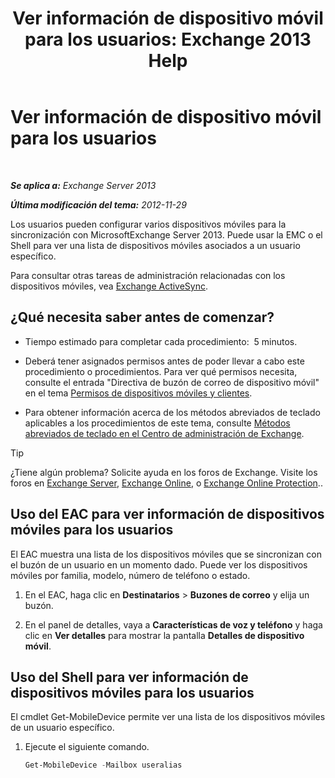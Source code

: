﻿---
title: 'Ver información de dispositivo móvil para los usuarios: Exchange 2013 Help'
TOCTitle: Ver información de dispositivo móvil para los usuarios
ms:assetid: 4fd263c0-ad61-416c-bd68-339bf66605cf
ms:mtpsurl: https://technet.microsoft.com/es-es/library/Aa997974(v=EXCHG.150)
ms:contentKeyID: 49895622
ms.date: 04/23/2018
mtps_version: v=EXCHG.150
ms.translationtype: HT
---

# Ver información de dispositivo móvil para los usuarios

 

_**Se aplica a:** Exchange Server 2013_

_**Última modificación del tema:** 2012-11-29_

Los usuarios pueden configurar varios dispositivos móviles para la sincronización con MicrosoftExchange Server 2013. Puede usar la EMC o el Shell para ver una lista de dispositivos móviles asociados a un usuario específico.

Para consultar otras tareas de administración relacionadas con los dispositivos móviles, vea [Exchange ActiveSync](exchange-activesync-exchange-2013-help.md).

## ¿Qué necesita saber antes de comenzar?

  - Tiempo estimado para completar cada procedimiento:  5 minutos.

  - Deberá tener asignados permisos antes de poder llevar a cabo este procedimiento o procedimientos. Para ver qué permisos necesita, consulte el entrada "Directiva de buzón de correo de dispositivo móvil" en el tema [Permisos de dispositivos móviles y clientes](clients-and-mobile-devices-permissions-exchange-2013-help.md).

  - Para obtener información acerca de los métodos abreviados de teclado aplicables a los procedimientos de este tema, consulte [Métodos abreviados de teclado en el Centro de administración de Exchange](keyboard-shortcuts-in-the-exchange-admin-center-exchange-online-protection-help.md).


> [!TIP]
> ¿Tiene algún problema? Solicite ayuda en los foros de Exchange. Visite los foros en <A href="https://go.microsoft.com/fwlink/p/?linkid=60612">Exchange Server</A>, <A href="https://go.microsoft.com/fwlink/p/?linkid=267542">Exchange Online</A>, o <A href="https://go.microsoft.com/fwlink/p/?linkid=285351">Exchange Online Protection</A>..



## Uso del EAC para ver información de dispositivos móviles para los usuarios

El EAC muestra una lista de los dispositivos móviles que se sincronizan con el buzón de un usuario en un momento dado. Puede ver los dispositivos móviles por familia, modelo, número de teléfono o estado.

1.  En el EAC, haga clic en **Destinatarios** \> **Buzones de correo** y elija un buzón.

2.  En el panel de detalles, vaya a **Características de voz y teléfono** y haga clic en **Ver detalles** para mostrar la pantalla **Detalles de dispositivo móvil**.

## Uso del Shell para ver información de dispositivos móviles para los usuarios

El cmdlet Get-MobileDevice permite ver una lista de los dispositivos móviles de un usuario específico.

1.  Ejecute el siguiente comando.
    
    ```powershell
    Get-MobileDevice -Mailbox useralias
    ```

